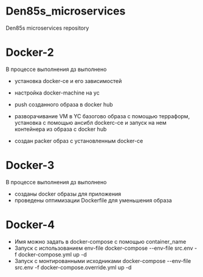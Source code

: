 # Den85s_microservices
Den85s microservices repository


# Docker-2
В процессе выполнения дз выполнено
- установка docker-ce и его зависимостей
- настройка docker-machine на yc

- push созданного образа в docker hub
- разворачивание VM в YC базогово образа с помощью терраформ, установка с помощью ансибл dockerc-ce и запуск на нем контейнера из образа с docker hub
- создан packer образ с установленным docker-ce

# Docker-3
В процессе выполнения дз выполнено
 - созданы docker образы для приложения
 - проведены оптимизации Dockerfile для уменьшения образа

# Docker-4
 - Имя можно задать в docker-compose с помощью container_name
 - Запуск с использованием env-file docker-compose --env-file src.env -f docker-compose.yml up -d
 - Запуск с монтированными исходниками docker-compose --env-file src.env -f docker-compose.override.yml up -d
